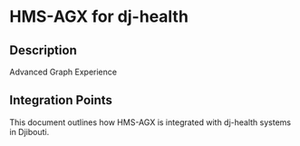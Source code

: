 # HMS-AGX for dj-health

## Description

Advanced Graph Experience

## Integration Points

This document outlines how HMS-AGX is integrated with dj-health systems in Djibouti.
